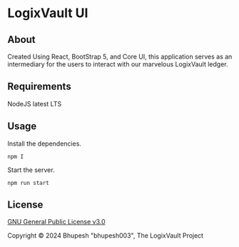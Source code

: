 # LogixVault UI

## About

Created Using React, BootStrap 5, and Core UI, this application serves as an intermediary for the users to interact with our marvelous LogixVault ledger.

## Requirements

NodeJS latest LTS

## Usage

Install the dependencies. 

```shell
npm I
```

Start the server.

```shell
npm run start
```

## License

[GNU General Public License v3.0](LICENSE)

Copyright &copy; 2024 Bhupesh "bhupesh003", The LogixVault Project
